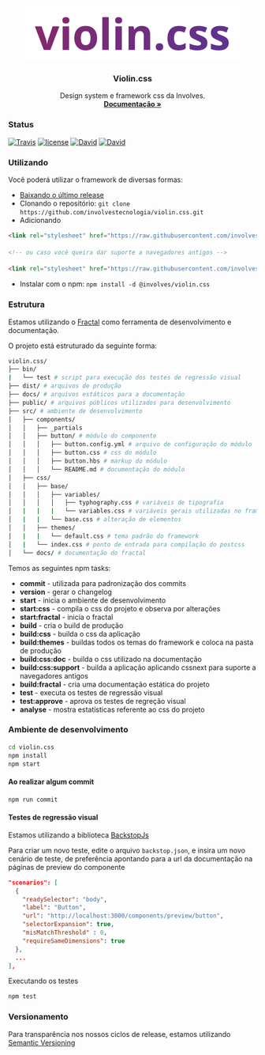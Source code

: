 <p align="center">
  <a href="#">
    <img src="https://raw.githubusercontent.com/involvestecnologia/violin.css/master/public/images/logo.jpg" alt="violin.css" />
  </a>

  <h3 align="center">Violin.css</h3>

  <p align="center">
    Design system e framework css da Involves.
    <br>
    <a href="https://involvestecnologia.github.io/violin.css/index.html"><strong>Documentação »</strong></a>
  </p>
</p>

### Status

[![Travis](https://img.shields.io/travis/involvestecnologia/violin.css.svg)](https://travis-ci.org/involvestecnologia/violin.css)
[![license](https://img.shields.io/github/license/involvestecnologia/violin.css.svg)](https://github.com/involvestecnologia/violin.css)
[![David](https://img.shields.io/david/involvestecnologia/violin.css.svg)](https://david-dm.org/involvestecnologia/violin.css)
[![David](https://img.shields.io/david/dev/involvestecnologia/violin.css.svg)](https://david-dm.org/involvestecnologia/violin.css)

### Utilizando

Você poderá utilizar o framework de diversas formas:

- [Baixando o último release](https://github.com/involvestecnologia/violin.css/archive/v0.0.1.zip)
- Clonando o repositório: `git clone https://github.com/involvestecnologia/violin.css.git`
- Adicionando
```html
<link rel="stylesheet" href="https://raw.githubusercontent.com/involvestecnologia/violin.css/master/dist/index.min.css">

<!-- ou caso você queira dar suporte a navegadores antigos -->

<link rel="stylesheet" href="https://raw.githubusercontent.com/involvestecnologia/violin.css/master/dist/index-old-browsers.min.css">
```
- Instalar com o npm: `npm install -d @involves/violin.css`

### Estrutura

Estamos utilizando o [Fractal](https://github.com/frctl/fractal) como ferramenta de desenvolvimento e documentação.

O projeto está estruturado da seguinte forma:

``` bash
violin.css/
├── bin/
|   └── test # script para execução dos testes de regressão visual
├── dist/ # arquivos de produção
├── docs/ # arquivos estáticos para a documentação
├── public/ # arquivos públicos utilizados para desenvolvimento
├── src/ # ambiente de desenvolvimento
│   ├── components/
│   │   ├── _partials
│   │   ├── button/ # módulo do componente
│   │   │   ├── button.config.yml # arquivo de configuração do módulo
│   │   │   ├── button.css # css do módulo
│   │   │   ├── button.hbs # markup do módulo
│   │   │   └── README.md # documentação do módulo
│   ├── css/
│   │   ├── base/
│   │   │   ├── variables/
│   │   │   │   ├── typhography.css # variáveis de tipografia
│   |   |   |   └── variables.css # variáveis gerais utilizadas no framework
│   |   |   └── base.css # alteração de elementos
│   │   ├── themes/
│   |   |   └── default.css # tema padrão do framework
│   |   └── index.css # ponto de entrada para compilação do postcss
│   └── docs/ # documentação do fractal
```

Temos as seguintes npm tasks:
- **commit** - utilizada para padronização dos commits
- **version** - gerar o changelog
- **start** - inicia o ambiente de desenvolvimento
- **start:css** - compila o css do projeto e observa por alterações
- **start:fractal** - inicia o fractal
- **build** - cria o build de produção
- **build:css** - builda o css da aplicação
- **build:themes** - buildas todos os temas do framework e coloca na pasta de produção
- **build:css:doc** - builda o css utilizado na documentação
- **build:css:support** - builda a aplicação aplicando cssnext para suporte a navegadores antigos
- **build:fractal** - cria uma documentação estática do projeto
- **test** - executa os testes de regressão visual
- **test:approve** - aprova os testes de regreção visual
- **analyse** - mostra estatísticas referente ao css do projeto

### Ambiente de desenvolvimento

```bash
cd violin.css
npm install
npm start
```

#### Ao realizar algum commit

```bash
npm run commit
```

#### Testes de regressão visual

Estamos utilizando a biblioteca [BackstopJs](https://github.com/garris/BackstopJS)

Para criar um novo teste, edite o arquivo `backstop.json`, e insira um novo cenário de teste, de preferência apontando para a url da documentação na páginas de preview do componente

```json
"scenarios": [
  {
    "readySelector": "body",
    "label": "Button",
    "url": "http://localhost:3000/components/preview/button",
    "selectorExpansion": true,
    "misMatchThreshold" : 0,
    "requireSameDimensions": true
  },
  ...
],
```

Executando os testes

```bash
npm test
```

### Versionamento

Para transparência nos nossos ciclos de release, estamos utilizando [Semantic Versioning](https://semver.org/)
